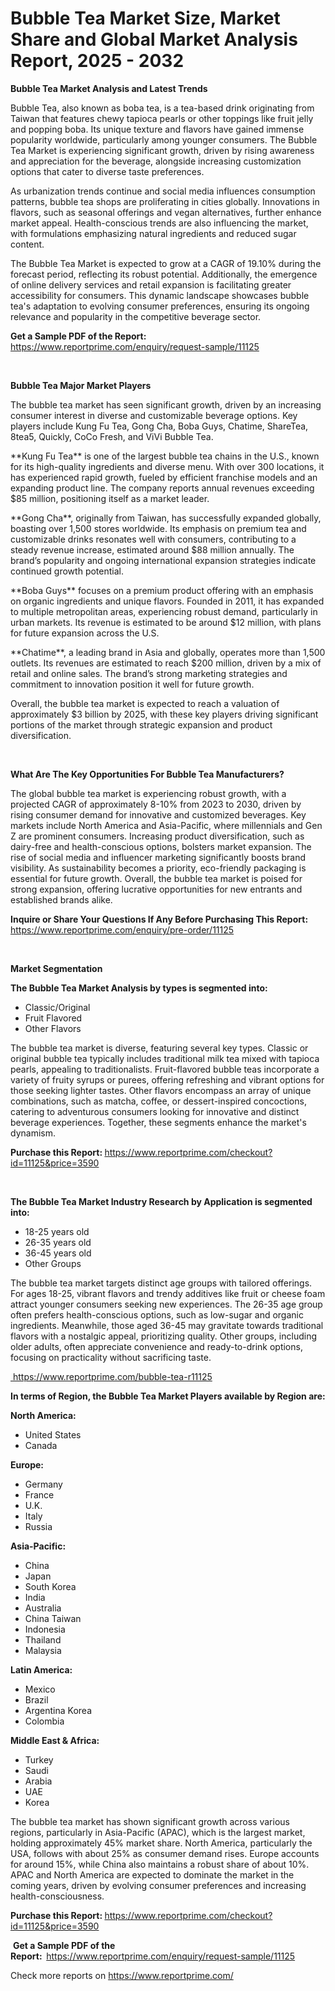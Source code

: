 <p><h1>Bubble Tea Market Size, Market Share and Global Market Analysis Report, 2025 - 2032</h1></p><p><strong>Bubble Tea Market Analysis and Latest Trends</strong></p>
<p><p>Bubble Tea, also known as boba tea, is a tea-based drink originating from Taiwan that features chewy tapioca pearls or other toppings like fruit jelly and popping boba. Its unique texture and flavors have gained immense popularity worldwide, particularly among younger consumers. The Bubble Tea Market is experiencing significant growth, driven by rising awareness and appreciation for the beverage, alongside increasing customization options that cater to diverse taste preferences.</p><p>As urbanization trends continue and social media influences consumption patterns, bubble tea shops are proliferating in cities globally. Innovations in flavors, such as seasonal offerings and vegan alternatives, further enhance market appeal. Health-conscious trends are also influencing the market, with formulations emphasizing natural ingredients and reduced sugar content.</p><p>The Bubble Tea Market is expected to grow at a CAGR of 19.10% during the forecast period, reflecting its robust potential. Additionally, the emergence of online delivery services and retail expansion is facilitating greater accessibility for consumers. This dynamic landscape showcases bubble tea's adaptation to evolving consumer preferences, ensuring its ongoing relevance and popularity in the competitive beverage sector.</p></p>
<p><strong>Get a Sample PDF of the Report:&nbsp;</strong> <a href="https://www.reportprime.com/enquiry/request-sample/11125?utm_campaign=3353&utm_medium=2&utm_source=Github&utm_content=ia&utm_term=20032025&utm_id=bubble-tea">https://www.reportprime.com/enquiry/request-sample/11125</a></p>
<p>&nbsp;</p>
<p><strong>Bubble Tea Major Market Players</strong></p>
<p><p>The bubble tea market has seen significant growth, driven by an increasing consumer interest in diverse and customizable beverage options. Key players include Kung Fu Tea, Gong Cha, Boba Guys, Chatime, ShareTea, 8tea5, Quickly, CoCo Fresh, and ViVi Bubble Tea.</p><p>**Kung Fu Tea** is one of the largest bubble tea chains in the U.S., known for its high-quality ingredients and diverse menu. With over 300 locations, it has experienced rapid growth, fueled by efficient franchise models and an expanding product line. The company reports annual revenues exceeding $85 million, positioning itself as a market leader.</p><p>**Gong Cha**, originally from Taiwan, has successfully expanded globally, boasting over 1,500 stores worldwide. Its emphasis on premium tea and customizable drinks resonates well with consumers, contributing to a steady revenue increase, estimated around $88 million annually. The brand’s popularity and ongoing international expansion strategies indicate continued growth potential.</p><p>**Boba Guys** focuses on a premium product offering with an emphasis on organic ingredients and unique flavors. Founded in 2011, it has expanded to multiple metropolitan areas, experiencing robust demand, particularly in urban markets. Its revenue is estimated to be around $12 million, with plans for future expansion across the U.S.</p><p>**Chatime**, a leading brand in Asia and globally, operates more than 1,500 outlets. Its revenues are estimated to reach $200 million, driven by a mix of retail and online sales. The brand’s strong marketing strategies and commitment to innovation position it well for future growth.</p><p>Overall, the bubble tea market is expected to reach a valuation of approximately $3 billion by 2025, with these key players driving significant portions of the market through strategic expansion and product diversification.</p></p>
<p>&nbsp;</p>
<p><strong>What Are The Key Opportunities For Bubble Tea Manufacturers?</strong></p>
<p><p>The global bubble tea market is experiencing robust growth, with a projected CAGR of approximately 8-10% from 2023 to 2030, driven by rising consumer demand for innovative and customized beverages. Key markets include North America and Asia-Pacific, where millennials and Gen Z are prominent consumers. Increasing product diversification, such as dairy-free and health-conscious options, bolsters market expansion. The rise of social media and influencer marketing significantly boosts brand visibility. As sustainability becomes a priority, eco-friendly packaging is essential for future growth. Overall, the bubble tea market is poised for strong expansion, offering lucrative opportunities for new entrants and established brands alike.</p></p>
<p><strong>Inquire or Share Your Questions If Any Before Purchasing This Report:</strong> <a href="https://www.reportprime.com/enquiry/pre-order/11125?utm_campaign=3353&utm_medium=2&utm_source=Github&utm_content=ia&utm_term=20032025&utm_id=bubble-tea">https://www.reportprime.com/enquiry/pre-order/11125</a></p>
<p>&nbsp;</p>
<p><strong>Market Segmentation</strong></p>
<p><strong>The Bubble Tea Market Analysis by types is segmented into:</strong></p>
<p><ul><li>Classic/Original</li><li>Fruit Flavored</li><li>Other Flavors</li></ul></p>
<p><p>The bubble tea market is diverse, featuring several key types. Classic or original bubble tea typically includes traditional milk tea mixed with tapioca pearls, appealing to traditionalists. Fruit-flavored bubble teas incorporate a variety of fruity syrups or purees, offering refreshing and vibrant options for those seeking lighter tastes. Other flavors encompass an array of unique combinations, such as matcha, coffee, or dessert-inspired concoctions, catering to adventurous consumers looking for innovative and distinct beverage experiences. Together, these segments enhance the market's dynamism.</p></p>
<p><strong>Purchase this Report:&nbsp;</strong><a href="https://www.reportprime.com/checkout?id=11125&price=3590&utm_campaign=3353&utm_medium=2&utm_source=Github&utm_content=ia&utm_term=20032025&utm_id=bubble-tea">https://www.reportprime.com/checkout?id=11125&price=3590</a></p>
<p>&nbsp;</p>
<p><strong>The Bubble Tea Market Industry Research by Application is segmented into:</strong></p>
<p><ul><li>18-25 years old</li><li>26-35 years old</li><li>36-45 years old</li><li>Other Groups</li></ul></p>
<p><p>The bubble tea market targets distinct age groups with tailored offerings. For ages 18-25, vibrant flavors and trendy additives like fruit or cheese foam attract younger consumers seeking new experiences. The 26-35 age group often prefers health-conscious options, such as low-sugar and organic ingredients. Meanwhile, those aged 36-45 may gravitate towards traditional flavors with a nostalgic appeal, prioritizing quality. Other groups, including older adults, often appreciate convenience and ready-to-drink options, focusing on practicality without sacrificing taste.</p></p>
<p><a href="https://www.reportprime.com/bubble-tea-r11125?utm_campaign=3353&utm_medium=2&utm_source=Github&utm_content=ia&utm_term=20032025&utm_id=bubble-tea">&nbsp;https://www.reportprime.com/bubble-tea-r11125</a></p>
<p><strong>In terms of Region, the Bubble Tea Market Players available by Region are:</strong></p>
<p>
    <p> <strong> North America: </strong>
        <ul>
            <li>United States</li>
            <li>Canada</li>
        </ul>
        </p> 
    <p> <strong> Europe: </strong>
        <ul>
            <li>Germany</li>
            <li>France</li>
            <li>U.K.</li>
            <li>Italy</li>
            <li>Russia</li>
        </ul>
        </p> 
    <p> <strong> Asia-Pacific: </strong>
        <ul>
            <li>China</li>
            <li>Japan</li>
            <li>South Korea</li>
            <li>India</li>
            <li>Australia</li>
            <li>China Taiwan</li>
            <li>Indonesia</li>
            <li>Thailand</li>
            <li>Malaysia</li>
        </ul>
        </p> 
    <p> <strong> Latin America: </strong>
        <ul>
            <li>Mexico</li>
            <li>Brazil</li>
            <li>Argentina Korea</li>
            <li>Colombia</li>
        </ul>
        </p> 
    <p> <strong> Middle East & Africa: </strong>
        <ul>
            <li>Turkey</li>
            <li>Saudi</li>
            <li>Arabia</li>
            <li>UAE</li>
            <li>Korea</li>
        </ul>
    </p>
    </p>
<p><p>The bubble tea market has shown significant growth across various regions, particularly in Asia-Pacific (APAC), which is the largest market, holding approximately 45% market share. North America, particularly the USA, follows with about 25% as consumer demand rises. Europe accounts for around 15%, while China also maintains a robust share of about 10%. APAC and North America are expected to dominate the market in the coming years, driven by evolving consumer preferences and increasing health-consciousness.</p></p>
<p><strong>Purchase this Report: </strong><a href="https://www.reportprime.com/checkout?id=11125&price=3590&utm_campaign=3353&utm_medium=2&utm_source=Github&utm_content=ia&utm_term=20032025&utm_id=bubble-tea">https://www.reportprime.com/checkout?id=11125&price=3590</a></p>
<p>&nbsp;<strong>Get a Sample PDF of the Report:&nbsp;&nbsp;</strong><a href="https://www.reportprime.com/enquiry/request-sample/11125?utm_campaign=3353&utm_medium=2&utm_source=Github&utm_content=ia&utm_term=20032025&utm_id=bubble-tea">https://www.reportprime.com/enquiry/request-sample/11125</a></p>
<p><strong></strong></p>
<p>Check more reports on <a href="https://www.reportprime.com/?utm_campaign=3353&utm_medium=2&utm_source=Github&utm_content=ia&utm_term=20032025&utm_id=bubble-tea">https://www.reportprime.com/</a></p>